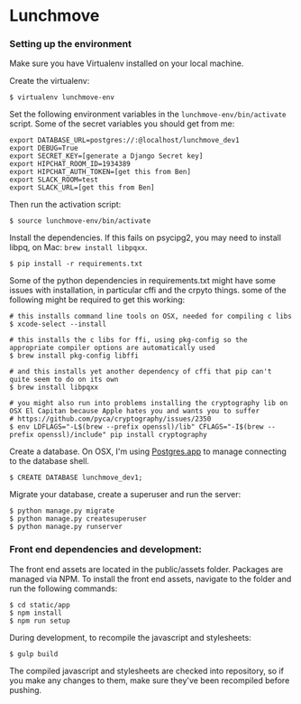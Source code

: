 # Lunchmove

### Setting up the environment

Make sure you have Virtualenv installed on your local machine.

Create the virtualenv:

    $ virtualenv lunchmove-env

Set the following environment variables in the `lunchmove-env/bin/activate` script. Some of the secret variables you should get from me:

    export DATABASE_URL=postgres://:@localhost/lunchmove_dev1
    export DEBUG=True
    export SECRET_KEY=[generate a Django Secret key]
    export HIPCHAT_ROOM_ID=1934389
    export HIPCHAT_AUTH_TOKEN=[get this from Ben]
    export SLACK_ROOM=test
    export SLACK_URL=[get this from Ben]

Then run the activation script:

    $ source lunchmove-env/bin/activate

Install the dependencies. If this fails on psycipg2, you may need to install libpq, on Mac: `brew install libpqxx`.

    $ pip install -r requirements.txt
    
Some of the python dependencies in requirements.txt might have some issues with installation, in particular cffi and the crpyto things. some of the following might be required to get this working:

    # this installs command line tools on OSX, needed for compiling c libs
    $ xcode-select --install 
    
    # this installs the c libs for ffi, using pkg-config so the appropriate compiler options are automatically used
    $ brew install pkg-config libffi
    
    # and this installs yet another dependency of cffi that pip can't quite seem to do on its own
    $ brew install libpqxx
    
    # you might also run into problems installing the cryptography lib on OSX El Capitan because Apple hates you and wants you to suffer
    # https://github.com/pyca/cryptography/issues/2350
    $ env LDFLAGS="-L$(brew --prefix openssl)/lib" CFLAGS="-I$(brew --prefix openssl)/include" pip install cryptography

Create a database. On OSX, I'm using [Postgres.app](http://postgresapp.com/) to manage connecting to the database shell.

    $ CREATE DATABASE lunchmove_dev1;

Migrate your database, create a superuser and run the server:

    $ python manage.py migrate
    $ python manage.py createsuperuser
    $ python manage.py runserver

### Front end dependencies and development:

The front end assets are located in the public/assets folder. Packages are managed via NPM. To install the front end assets, navigate to the folder and run the following commands:

    $ cd static/app
    $ npm install
    $ npm run setup

During development, to recompile the javascript and stylesheets:

    $ gulp build

The compiled javascript and stylesheets are checked into repository, so if you make any changes to them, make sure they've been recompiled before pushing.
